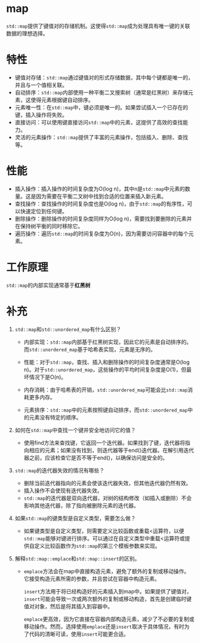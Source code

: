 

# map

`std::map`提供了键值对的存储机制。这使得`std::map`成为处理具有唯一键的关联数据的理想选择。

# 特性

- 键值对存储：`std::map`通过键值对的形式存储数据，其中每个键都是唯一的，并且与一个值相关联。
- 自动排序：`std::map`内部使用一种平衡二叉搜索树（通常是红黑树）来存储元素，这使得元素根据键自动排序。
- 元素唯一性：在`std::map`中，键必须是唯一的。如果尝试插入一个已存在的键，插入操作将失败。
- 直接访问：可以使用键直接访问`std::map`中的元素，这提供了高效的查找能力。
- 灵活的元素操作：`std::map`提供了丰富的元素操作，包括插入、删除、查找等。

# 性能

- 插入操作：插入操作的时间复杂度为O(log n)，其中n是`std::map`中元素的数量。这是因为需要在平衡二叉树中找到合适的位置来插入新元素。
- 查找操作：查找操作的时间复杂度也是O(log n)，由于`std::map`的有序性，可以快速定位到任何键。
- 删除操作：删除操作的时间复杂度同样为O(log n)，需要找到要删除的元素并在保持树平衡的同时移除它。
- 遍历操作：遍历`std::map`的时间复杂度为O(n)，因为需要访问容器中的每个元素。



# 工作原理

`std::map`的内部实现通常基于**红黑树**



# 补充

1. `std::map`和`std::unordered_map`有什么区别？

   - 内部实现：`std::map`内部基于红黑树实现，因此它的元素是自动排序的。而`std::unordered_map`基于哈希表实现，元素是无序的。

   - 性能：对于`std::map`，查找、插入和删除操作的时间复杂度通常是O(log n)。对于`std::unordered_map`，这些操作的平均时间复杂度是O(1)，但最坏情况下是O(n)。

   - 内存消耗：由于哈希表的开销，`std::unordered_map`可能会比`std::map`消耗更多内存。

   - 元素排序：`std::map`中的元素按照键自动排序，而`std::unordered_map`中的元素没有特定的顺序。

2. 如何在`std::map`中查找一个键并安全地访问它的值？

   - 使用find方法来查找键，它返回一个迭代器。如果找到了键，迭代器将指向相应的元素；如果没有找到，则迭代器等于end()迭代器。在解引用迭代器之前，应该检查它是否不等于end()，以确保访问是安全的。

3. `std::map`的迭代器失效的情况有哪些？

   - 删除当前迭代器指向的元素会使该迭代器失效，但其他迭代器仍然有效。
   - 插入操作不会使现有迭代器失效。
   - `std::map`的迭代器是双向迭代器，对树的结构修改（如插入或删除）不会影响其他迭代器，除了指向被删除元素的迭代器。

4. 如果`std::map`的键类型是自定义类型，需要怎么做？

   - 如果键类型是自定义类型，则需要定义比较函数或重载<运算符，以便`std::map`能够对键进行排序。可以通过在自定义类型中重载<运算符或提供自定义比较函数作为`std::map`的第三个模板参数来实现。

5. 解释`std::map::emplace`和`std::map::insert`的区别。

   - `emplace`方法会在map中直接构造元素，避免了额外的复制或移动操作。它接受构造元素所需的参数，并且尝试在容器中构造元素。

     `insert`方法用于将已经构造好的元素插入到map中。如果提供了键值对，`insert`可能会导致一次或两次额外的复制或移动构造，首先是创建临时键值对对象，然后是将其插入到容器中。

     `emplace`更高效，因为它直接在容器内部构造元素，减少了不必要的复制或移动操作。然而，选择使用`emplace`还是`insert`取决于具体情况，有时为了代码的清晰可读，使用`insert`可能更合适。